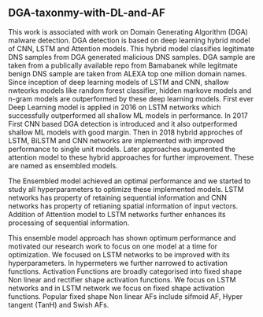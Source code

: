 ## DGA-taxonmy-with-DL-and-AF
This work is associated with work on Domain Generating Algorithm (DGA) malware detection. DGA detection is based on deep learning hybrid model of CNN, LSTM and Attention models. This hybrid model classifies legitimate DNS samples from DGA generated malicious DNS samples. DGA sample are taken from a publically available repo from Bamabanek while legitmate benign DNS sample are taken from ALEXA top one million domain names. 
Since inception of deep learning models of LSTM and CNN, shallow nwteorks models like random forest classifier, hidden markove models and n-gram models are outperformed by these deep learning models.
First ever Deep Learning model is applied in 2016 on LSTM networks which successfully outperformed all shallow ML models in performance.
In 2017 First CNN based DGA detection is introduced and it also outperformed shallow ML models with good margin.
Then in 2018 hybrid approches of LSTM, BiLSTM and CNN networks are implemented with improved performance to single unit models. Later approaches augumented the attention model to these hybrid approaches for further improvement. These are named as ensembled models.

The Ensembled model achieved an optimal performance and we started to study all hyperparameters to optimize these implemented models. LSTM networks has property of retaining sequential information and CNN networks has property of retianing spatial information of input vectors. Addition of Attention model to LSTM networks further enhances its processing of sequential information.

This ensemble model approach has shown optimum performance and motivated our research work to focus on one model at a time for optimization. We focused on LSTM networks to be improved with its hyperparameters. In hypermeters we further narrowed to activation functions. Activation Functions are broadly categorised into fixed shape Non linear and rectifier shape activation functions. 
We focus on LSTM networks and in LSTM network we focus on fixed shape activation functions. Popular fixed shape Non linear AFs include sifmoid AF, Hyper tangent (TanH) and Swish AFs.  
